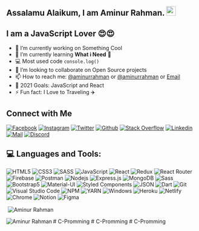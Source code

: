<!-- ![Banner](/assets/bg.png) -->

<!-- welcome message -->
<h2>Assalamu Alaikum, I am Aminur Rahman. <img src="https://media.giphy.com/media/hvRJCLFzcasrR4ia7z/giphy.gif" width="25px"> </h2>

## I am a JavaScript Lover 😍😍

- 🔭 I’m currently working on Something Cool
- 🌱 I’m currently learning **What i Need** 🤣
- 💻 Most used code `console.log()`
- 👯 I’m looking to collaborate on Open Source projects
- 📫 How to reach me: [@aminurrahman](https://twitter.com/AminurR45624979) or [@aminurrahman](https://www.linkedin.com/in/amin-rahman/) or <a rel="me" href="mailto:aminurrahman.csm@gmail.com">Email</a>
- 🎯 2021 Goals: JavaScript and React
- ⚡ Fun fact: I Love to Traveling ✈️

## Connect with Me

[![Facebook](https://img.shields.io/badge/Facebook-1877F2?style=for-the-badge&logo=facebook&logoColor=white)](https://www.facebook.com/amrahman.developer)
[![Instagram](https://img.shields.io/badge/Instagram-E4405F?style=for-the-badge&logo=instagram&logoColor=white)](https://www.instagram.com/amin_rahman_dev/)
[![Twitter](https://img.shields.io/badge/Twitter-1DA1F2?style=for-the-badge&logo=twitter&logoColor=white)](https://twitter.com/AminurR45624979)
[![Github](https://img.shields.io/badge/GitHub-100000?style=for-the-badge&logo=github&logoColor=white)](https://github.com/amin5560)
[![Stack Overflow](https://img.shields.io/badge/Stack_Overflow-FE7A16?style=for-the-badge&logo=stack-overflow&logoColor=white)](https://stackoverflow.com/users/12377567/aminur-rahman)
[![Linkedin](https://img.shields.io/badge/LinkedIn-0077B5?style=for-the-badge&logo=linkedin&logoColor=white)](https://www.linkedin.com/in/amin-rahman/)
[![Mail](https://img.shields.io/badge/Gmail-D14836?style=for-the-badge&logo=gmail&logoColor=white)](mailto:aminurrahman.csm@gmail.com)
[![Discord](https://img.shields.io/badge/Discord-7289DA?style=for-the-badge&logo=discord&logoColor=white)](https://discord.com/users/873418657085149205)

## 💻 Languages and Tools:

![HTML5](https://img.shields.io/badge/HTML5-E34F26?style=for-the-badge&logo=html5&logoColor=white)
![CSS3](https://img.shields.io/badge/CSS3-1572B6?style=for-the-badge&logo=css3&logoColor=white)
![SASS](https://img.shields.io/badge/Sass-CC6699?style=for-the-badge&logo=sass&logoColor=white)
![JavaScript](https://img.shields.io/badge/JavaScript-F7DF1E?style=for-the-badge&logo=javascript&logoColor=black)
![React](https://img.shields.io/badge/React-20232A?style=for-the-badge&logo=react&logoColor=61DAFB)
![Redux](https://img.shields.io/badge/Redux-593D88?style=for-the-badge&logo=redux&logoColor=white)
![React Router](https://img.shields.io/badge/React_Router-CA4245?style=for-the-badge&logo=react-router&logoColor=white)
![Firebase](https://img.shields.io/badge/firebase-ffca28?style=for-the-badge&logo=firebase&logoColor=black)
![Postman](https://img.shields.io/badge/Postman-FF6C37?style=for-the-badge&logo=Postman&logoColor=white)
![Nodejs](https://img.shields.io/badge/Node.js-339933?style=for-the-badge&logo=nodedotjs&logoColor=white)
![Express.js](https://img.shields.io/badge/Express.js-000000?style=for-the-badge&logo=express&logoColor=white)
![MongoDB](https://img.shields.io/badge/MongoDB-4EA94B?style=for-the-badge&logo=mongodb&logoColor=white)
![Sass](https://img.shields.io/badge/Sass-CC6699?style=for-the-badge&logo=sass&logoColor=white)
![Bootstrap5](https://img.shields.io/badge/Bootstrap-563D7C?style=for-the-badge&logo=bootstrap&logoColor=white)
![Material-UI](https://img.shields.io/badge/Material--UI-0081CB?style=for-the-badge&logo=material-ui&logoColor=white)
![Styled Components](https://img.shields.io/badge/styled--components-DB7093?style=for-the-badge&logo=styled-components&logoColor=white)
![JSON](https://img.shields.io/badge/json-5E5C5C?style=for-the-badge&logo=json&logoColor=white)
![Dart](https://img.shields.io/badge/Dart-0175C2?style=for-the-badge&logo=dart&logoColor=white)
![Git](https://img.shields.io/badge/Git-F05032?style=for-the-badge&logo=git&logoColor=white)
![Visual Studio Code](https://img.shields.io/badge/Visual_Studio_Code-0078D4?style=for-the-badge&logo=visual%20studio%20code&logoColor=white)
![NPM](https://img.shields.io/badge/npm-CB3837?style=for-the-badge&logo=npm&logoColor=white)
![YARN](https://img.shields.io/badge/Yarn-2C8EBB?style=for-the-badge&logo=yarn&logoColor=white)
![Windows](https://img.shields.io/badge/Windows-0078D6?style=for-the-badge&logo=windows&logoColor=white)
![Heroku](https://img.shields.io/badge/Heroku-430098?style=for-the-badge&logo=heroku&logoColor=white)
![Netlify](https://img.shields.io/badge/Netlify-00C7B7?style=for-the-badge&logo=netlify&logoColor=white)
![Chrome](https://img.shields.io/badge/Google_chrome-4285F4?style=for-the-badge&logo=Google-chrome&logoColor=white)
![Notion](https://img.shields.io/badge/Notion-000000?style=for-the-badge&logo=notion&logoColor=white)
![Figma](https://img.shields.io/badge/Figma-F24E1E?style=for-the-badge&logo=figma&logoColor=white)

<p>&nbsp;<img align="center" src="https://github-readme-stats.vercel.app/api?username=amin5560&show_icons=true&theme=cobalt&title_color=3cb480&locale=en" alt="Aminur Rahman" /></p>

<p><img align="left" src="https://github-readme-stats.vercel.app/api/top-langs?username=amin5560&show_icons=true&theme=cobalt&title_color=3cb480&locale=en&layout=compact" alt="Aminur Rahman" /></p>
# C-Promming
# C-Promming
# C-Promming
